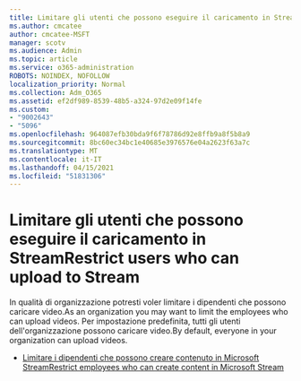 ```yaml
---
title: Limitare gli utenti che possono eseguire il caricamento in Stream
ms.author: cmcatee
author: cmcatee-MSFT
manager: scotv
ms.audience: Admin
ms.topic: article
ms.service: o365-administration
ROBOTS: NOINDEX, NOFOLLOW
localization_priority: Normal
ms.collection: Adm_O365
ms.assetid: ef2df989-8539-48b5-a324-97d2e09f14fe
ms.custom:
- "9002643"
- "5096"
ms.openlocfilehash: 964087efb30bda9f6f78786d92e8ffb9a8f5b8a9
ms.sourcegitcommit: 8bc60ec34bc1e40685e3976576e04a2623f63a7c
ms.translationtype: MT
ms.contentlocale: it-IT
ms.lasthandoff: 04/15/2021
ms.locfileid: "51831306"
---
```

# <a name="restrict-users-who-can-upload-to-stream"></a><span data-ttu-id="8e609-102">Limitare gli utenti che possono eseguire il caricamento in Stream</span><span class="sxs-lookup"><span data-stu-id="8e609-102">Restrict users who can upload to Stream</span></span>

<span data-ttu-id="8e609-103">In qualità di organizzazione potresti voler limitare i dipendenti che possono caricare video.</span><span class="sxs-lookup"><span data-stu-id="8e609-103">As an organization you may want to limit the employees who can upload videos.</span></span> <span data-ttu-id="8e609-104">Per impostazione predefinita, tutti gli utenti dell'organizzazione possono caricare video.</span><span class="sxs-lookup"><span data-stu-id="8e609-104">By default, everyone in your organization can upload videos.</span></span>

- [<span data-ttu-id="8e609-105">Limitare i dipendenti che possono creare contenuto in Microsoft Stream</span><span class="sxs-lookup"><span data-stu-id="8e609-105">Restrict employees who can create content in Microsoft Stream</span></span>](https://docs.microsoft.com/stream/restrict-uploaders)
